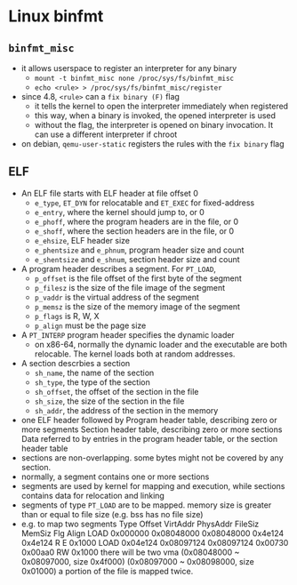 Linux binfmt
============

## `binfmt_misc`

- it allows userspace to register an interpreter for any binary
  - `mount -t binfmt_misc none /proc/sys/fs/binfmt_misc`
  - `echo <rule> > /proc/sys/fs/binfmt_misc/register`
- since 4.8, `<rule>` can a `fix binary (F)` flag
  - it tells the kernel to open the interpreter immediately when registered
  - this way, when a binary is invoked, the opened interpreter is used
  - without the flag, the interpreter is opened on binary invocation.  It
    can use a different interpreter if chroot
- on debian, `qemu-user-static` registers the rules with the `fix binary` flag

## ELF

- An ELF file starts with ELF header at file offset 0
  - `e_type`, `ET_DYN` for relocatable and `ET_EXEC` for fixed-address
  - `e_entry`, where the kernel should jump to, or 0
  - `e_phoff`, where the program headers are in the file, or 0
  - `e_shoff`, where the section headers are in the file, or 0
  - `e_ehsize`, ELF header size
  - `e_phentsize` and `e_phnum`, program header size and count
  - `e_shentsize` and `e_shnum`, section header size and count
- A program header describes a segment.  For `PT_LOAD`,
  - `p_offset` is the file offset of the first byte of the segment
  - `p_filesz` is the size of the file image of the segment
  - `p_vaddr` is the virtual address of the segment
  - `p_memsz` is the size of the memory image of the segment
  - `p_flags` is R, W, X
  - `p_align` must be the page size
- A `PT_INTERP` program header specifies the dynamic loader
  - on x86-64, normally the dynamic loader and the executable are both
    relocable.  The kernel loads both at random addresses.
- A section descrbies a section
  - `sh_name`, the name of the section
  - `sh_type`, the type of the section
  - `sh_offset`, the offset of the section in the file
  - `sh_size`, the size of the section in the file
  - `sh_addr`, the address of the section in the memory
- one ELF header followed by
  Program header table, describing zero or more segments
  Section header table, describing zero or more sections
  Data referred to by entries in the program header table, or the section header table
- sections are non-overlapping.  some bytes might not be covered by any section.
- normally, a segment contains one or more sections
- segments are used by kernel for mapping and execution, while sections
  contains data for relocation and linking
- segments of type `PT_LOAD` are to be mapped.  memory size is greater than or
  equal to file size (e.g. bss has no file size)
- e.g. to map two segments
  Type           Offset   VirtAddr   PhysAddr   FileSiz MemSiz  Flg Align
  LOAD           0x000000 0x08048000 0x08048000 0x4e124 0x4e124 R E 0x1000
  LOAD           0x04e124 0x08097124 0x08097124 0x00730 0x00aa0 RW  0x1000
  there will be two vma (0x08048000 ~ 0x08097000, size 0x4f000)
                        (0x08097000 ~ 0x08098000, size 0x01000)
  a portion of the file is mapped twice.

